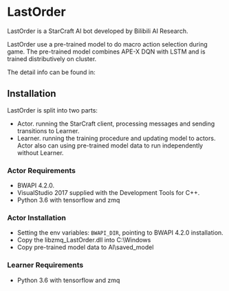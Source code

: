 # LastOrder
LastOrder is a StarCraft AI bot developed by Bilibili AI Research.

LastOrder use a pre-trained model to do macro action selection during game. The pre-trained model combines APE-X DQN with LSTM and is trained distributively on cluster.

The detail info can be found in:

## Installation
LastOrder is split into two parts:
* Actor. running the StarCraft client, processing messages and sending transitions to Learner.
* Learner. running the training procedure and updating model to actors.
Actor also can using pre-trained model data to run independently without Learner.

### Actor Requirements
* BWAPI 4.2.0.
* VisualStudio 2017 supplied with the Development Tools for C++.
* Python 3.6 with tensorflow and zmq 

### Actor Installation
* Setting the env variables: `BWAPI_DIR`, pointing to BWAPI 4.2.0 installation.
* Copy the libzmq_LastOrder.dll into C:\Windows
* Copy pre-trained model data to AI\saved_model

### Learner Requirements
* Python 3.6 with tensorflow and zmq 



